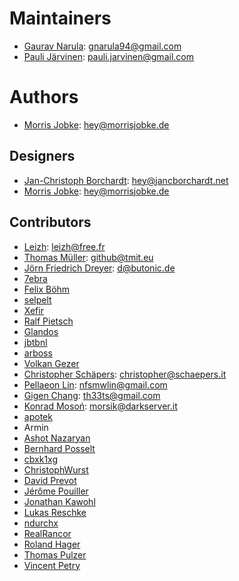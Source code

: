 # Maintainers

* [Gaurav Narula](https://github.com/gnarula): <gnarula94@gmail.com>
* [Pauli Järvinen](https://github.com/paulijar): <pauli.jarvinen@gmail.com>

# Authors

* [Morris Jobke](https://github.com/MorrisJobke): <hey@morrisjobke.de>

## Designers

* [Jan-Christoph Borchardt](https://github.com/jancborchardt): <hey@jancborchardt.net>
* [Morris Jobke](https://github.com/MorrisJobke): <hey@morrisjobke.de>

## Contributors

* [Leizh](https://github.com/eizh): <leizh@free.fr>
* [Thomas Müller](https://github.com/DeepDiver1975): <github@tmit.eu>
* [Jörn Friedrich Dreyer](https://github.com/butonic): <d@butonic.de>
* [7ebra](https://github.com/7ebra)
* [Felix Böhm](https://github.com/felixboehm)
* [selpelt](https://github.com/selpelt)
* [Xefir](https://github.com/Xefir)
* [Ralf Pietsch](https://github.com/AlZiBa)
* [Glandos](https://github.com/Glandos)
* [jbtbnl](https://github.com/jbtbnl)
* [arboss](https://github.com/arboss)
* [Volkan Gezer](https://github.com/wakeup)
* [Christopher Schäpers](https://github.com/Kondou-ger): <christopher@schaepers.it>
* [Pellaeon Lin](https://github.com/pellaeon): <nfsmwlin@gmail.com>
* [Gigen Chang](https://github.com/gigenchang): <th33ts@gmail.com>
* [Konrad Mosoń](https://github.com/morsik): <morsik@darkserver.it>
* [apotek](https://github.com/apotek)
* Armin
* [Ashot Nazaryan](https://github.com/AshotN)
* [Bernhard Posselt](https://github.com/BernhardPosselt)
* [cbxk1xg](https://github.com/cbxk1xg)
* [ChristophWurst](https://github.com/ChristophWurst)
* [David Prevot](https://github.com/DavidPrevot)
* [Jérôme Pouiller](https://github.com/jerome-pouiller)
* [Jonathan Kawohl](https://github.com/Kawohl)
* [Lukas Reschke](https://github.com/LukasReschke)
* [ndurchx](https://github.com/ndurchx)
* [RealRancor](https://github.com/RealRancor)
* [Roland Hager](https://github.com/roha4000)
* [Thomas Pulzer](https://github.com/Faldon)
* [Vincent Petry](https://github.com/PVince81)
